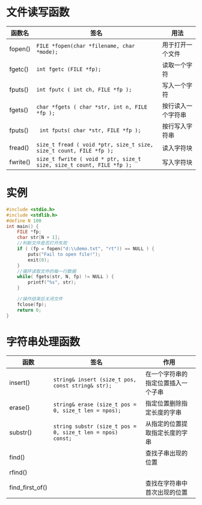 # 文件读写函数
| 函数名   | 签名                                                                 | 用法               |
| -------- | -------------------------------------------------------------------- | ------------------ |
| fopen()  | `FILE *fopen(char *filename, char *mode);`                           | 用于打开一个文件   |
| fgetc()  | `int fgetc (FILE *fp);`                                              | 读取一个字符       |
| fputs()  | `int fputc ( int ch, FILE *fp );`                                    | 写入一个字符       |
| fgets()  | `char *fgets ( char *str, int n, FILE *fp );`                        | 按行读入一个字符串 |
| fputs()  | ` int fputs( char *str, FILE *fp );`                                 | 按行写入字符串     |
| fread()  | `size_t fread ( void *ptr, size_t size, size_t count, FILE *fp );`   | 读入字符块         |
| fwrite() | `size_t fwrite ( void * ptr, size_t size, size_t count, FILE *fp );` | 写入字符块         |
# 实例
``` c++
#include <stdio.h>
#include <stdlib.h>
#define N 100
int main() {
    FILE *fp;
    char str[N + 1];
    //判断文件是否打开失败
    if ( (fp = fopen("d:\\demo.txt", "rt")) == NULL ) {
        puts("Fail to open file!");
        exit(0);
    }
    //循环读取文件的每一行数据
    while( fgets(str, N, fp) != NULL ) {
        printf("%s", str);
    }

    //操作结束后关闭文件
    fclose(fp);
    return 0;
}
```

# 字符串处理函数
| 函数            | 签名                                                       | 作用                               |
| --------------- | ---------------------------------------------------------- | ---------------------------------- |
| insert()        | `string& insert (size_t pos, const string& str);`          | 在一个字符串的指定位置插入一个子串 |
| erase()         | `string& erase (size_t pos = 0, size_t len = npos);`       | 指定位置删除指定长度的字串         |
| substr()        | `string substr (size_t pos = 0, size_t len = npos) const;` | 从指定的位置提取指定长度的字串     |
| find()          |                                                            | 查找子串出现的位置                 |
| rfind()         |                                                            |
| find_first_of() |                                                            | 查找在字符串中首次出现的位置       |